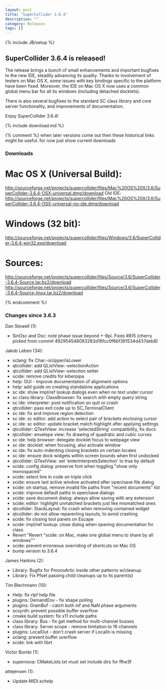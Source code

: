 ```yaml
---
layout: post
title: "SuperCollider 3.6.4"
description: ""
category: Releases
tags: []
---
```

{% include JB/setup %}

## SuperCollider 3.6.4 is released!

The release brings a bunch of small enhancements and important bugfixes to the
new IDE, steadily advancing its quality. Thanks to involvement of testers on
Mac OS X, some issues with key bindings specific to the platform have been
fixed. Moreover, the IDE on Mac OS X now uses a common global menu bar for all
its windows (including detached docklets).

There is also several bugfixes to the standard SC class library and core server
functionality, and improvements of documentation.

Enjoy SuperCollider 3.6.4!

{% include download.md %}

{% comment %}
when later versions come out then these historical links might be useful.
for now just show current downloads


### Downloads ###

# Mac OS X (Universal Build):

http://sourceforge.net/projects/supercollider/files/Mac%20OS%20X/3.6/SuperCollider-3.6.4-OSX-universal.dmg/download
Old IDE:
http://sourceforge.net/projects/supercollider/files/Mac%20OS%20X/3.6/SuperCollider-3.6.4-OSX-universal-no-ide.dmg/download

# Windows (32 bit):

http://sourceforge.net/projects/supercollider/files/Windows/3.6/SuperCollider-3.6.4-win32.exe/download

# Sources:

http://sourceforge.net/projects/supercollider/files/Source/3.6/SuperCollider-3.6.4-Source.tar.bz2/download
http://sourceforge.net/projects/supercollider/files/Source/3.6/SuperCollider-3.6.4-Source-linux.tar.bz2/download

{% endcomment %}


### Changes since 3.6.3 ###

Dan Stowell (1):
- SinOsc and Osc: note phase issue beyond +-8pi. Fixes #815     (cherry
     picked from commit 492954548083283d18fcc0f6bf391534d437deb8)

Jakob Leben (34):
- sclang: fix Char:-isUpper/isLower
- qtcollider: add QListView:-selectionAction
- qtcollider: add QListView:-selection setter
- scide: remove credits for kiberpipa
- help: GUI - improve documentation of alignment options
- help: add guide on creating standalone applications
- sc ide: show impl/ref lookup dialogs even when no text under cursor
- sc class library: ClassBrowser: fix search with empty query string
- sc ide: interpreter: post notification on quit or crash
- qtcollider: pass exit code up to SC_TerminalClient
- sc ide: fix and improve region detection
- sc ide: sc editor: add action to select pair of brackets enclosing cursor
- sc ide: sc editor: update bracket match highlight after applying settings
- qtcollider: QTextView: increase 'selectedString' compatibility, fix docs
- qtcollider: envelope view: fix drawing of quadratic and cubic curves
- sc ide: help browser: delegate docklet focus to webpage view
- sc ide: docklet: when focusing, also activate window
- sc ide: fix auto-indenting closing brackets on certain locales
- sc ide: ensure dock widgets within screen bounds when first undocked
- qtcollider: QTextView: set 'enterInterpretsSelection' to true by default
- scide: config dialog: preserve font when toggling "show only monospaced"
- scide: select line in code on triple click
- scide: ensure last active window activated after open/save file dialog
- scide: on startup, remove invalid file paths from "recent documents" list
- scide: improve default paths in open/save dialogs
- scide: save document dialog: always allow saving with any extension
- scide: editor: highlight unmatched brackets just like mismatched ones
- qtcollider: StackLayout: fix crash when removing contained widget
- qtcollider: do not allow reparenting layouts, to avoid crashing
- scide: fix closing tool panels on Escape
- scide: impl/ref lookup: close dialog when opening documentation for class
- Revert "Revert "scide: on Mac, make one global menu to share by all windows""
- scide: prevent erroneous overriding of shortcuts on Mac OS
- bump version to 3.6.4

James Harkins (2):
- Library: Bugfix for PmonoArtic inside other patterns w/cleanup
- Library: Fix Pfset passing child cleanups up to its parent(s)

Tim Blechmann (10):
- Help: fix rlpf help file
- plugins: DemandEnv - fix shape polling
- plugins: GrainBuf - catch both inf and NaN phase arguments
- scsynth: prevent possible buffer overflow
- cmake build system: fix x11 include paths
- class library: Bus - fix get method for multi-channel busses
- class library: Server.scope - remove limitation to 16 channels
- plugins: LocalOut - don't crash server if LocalIn is missing
- sclang: prevent buffer overflow
- scide: link with librt

Victor Bombi (1):
- supernova: CMakeLists.txt must set include dirs for fftw3f

attejensen (1):
- Update MIDI.schelp
